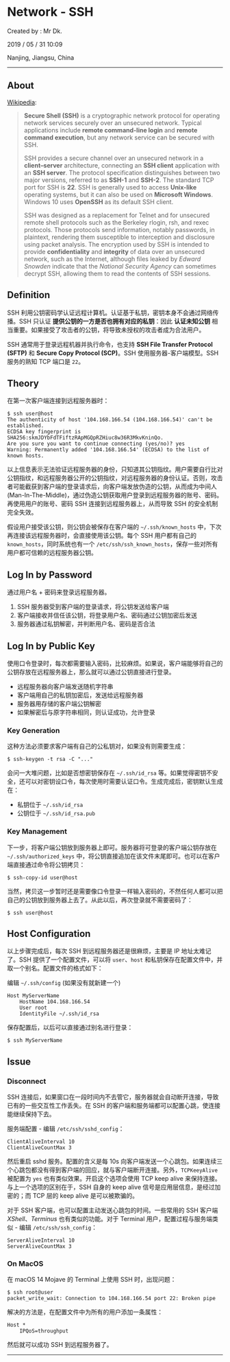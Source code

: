 # Network - SSH

Created by : Mr Dk.

2019 / 05 / 31 10:09

Nanjing, Jiangsu, China

---

## About

[Wikipedia](https://en.wikipedia.org/wiki/Secure_Shell):

>  **Secure Shell (SSH)** is a cryptographic network protocol for operating network services securely over an unsecured network. Typical applications include **remote command-line login** and **remote command execution**, but any network service can be secured with SSH.
>
> SSH provides a secure channel over an unsecured network in a **client–server** architecture, connecting an **SSH client** application with an **SSH server**. The protocol specification distinguishes between two major versions, referred to as **SSH-1** and **SSH-2**. The standard TCP port for SSH is **22**. SSH is generally used to access **Unix-like** operating systems, but it can also be used on **Microsoft Windows**. Windows 10 uses **OpenSSH** as its default SSH client.
>
> SSH was designed as a replacement for Telnet and for unsecured remote shell protocols such as the Berkeley rlogin, rsh, and rexec protocols. Those protocols send information, notably passwords, in plaintext, rendering them susceptible to interception and disclosure using packet analysis. The encryption used by SSH is intended to provide **confidentiality** and **integrity** of data over an unsecured network, such as the Internet, although files leaked by *Edward Snowden* indicate that the *National Security Agency* can sometimes decrypt SSH, allowing them to read the contents of SSH sessions.

## Definition

SSH 利用公钥密码学认证远程计算机。认证基于私钥，密钥本身不会通过网络传播。SSH 只认证 **提供公钥的一方是否也拥有对应的私钥**：因此 **认证未知公钥** 相当重要。如果接受了攻击者的公钥，将导致未授权的攻击者成为合法用户。

SSH 通常用于登录远程机器并执行命令，也支持 **SSH File Transfer Protocol (SFTP)** 和 **Secure Copy Protocol (SCP)**。SSH 使用服务器-客户端模型。SSH 服务的熟知 TCP 端口是 `22`。

## Theory

在第一次客户端连接到远程服务器时：

```console
$ ssh user@host
The authenticity of host '104.168.166.54 (104.168.166.54)' can't be established.
ECDSA key fingerprint is SHA256:skmJDYbFdTFiftzRApMGQpRZHiuc8w36R3MkvKninQo.
Are you sure you want to continue connecting (yes/no)? yes
Warning: Permanently added '104.168.166.54' (ECDSA) to the list of known hosts.
```

以上信息表示无法验证远程服务器的身份，只知道其公钥指纹。用户需要自行比对公钥指纹，和远程服务器公开的公钥指纹，对远程服务器的身份认证。否则，攻击者可能截获到客户端的登录请求后，向客户端发放伪造的公钥，从而成为中间人 (Man-In-The-Middle)，通过伪造公钥获取用户登录到远程服务器的账号、密码。再使用用户的账号、密码 SSH 连接到远程服务器上，从而导致 SSH 的安全机制完全失效。

假设用户接受该公钥，则公钥会被保存在客户端的 `~/.ssh/known_hosts` 中，下次再连接该远程服务器时，会直接使用该公钥。每个 SSH 用户都有自己的 `known_hosts`，同时系统也有一个 `/etc/ssh/ssh_known_hosts`，保存一些对所有用户都可信赖的远程服务器公钥。

## Log In by Password

通过用户名 + 密码来登录远程服务器。

1. SSH 服务器受到客户端的登录请求，将公钥发送给客户端
2. 客户端接收并信任该公钥，将登录用户名、密码通过公钥加密后发送
3. 服务器通过私钥解密，并判断用户名、密码是否合法

## Log In by Public Key

使用口令登录时，每次都需要输入密码，比较麻烦。如果说，客户端能够将自己的公钥存放在远程服务器上，那么就可以通过公钥直接进行登录。

* 远程服务器向客户端发送随机字符串
* 客户端用自己的私钥加密后，发送给远程服务器
* 服务器用存储的客户端公钥解密
* 如果解密后与原字符串相同，则认证成功，允许登录

### Key Generation

这种方法必须要求客户端有自己的公私钥对，如果没有则需要生成：

```console
$ ssh-keygen -t rsa -C "..."
```

会问一大堆问题，比如是否想密钥保存在 `~/.ssh/id_rsa` 等。如果觉得密钥不安全，还可以对密钥设口令，每次使用时需要认证口令。生成完成后，密钥默认生成在：

* 私钥位于 `~/.ssh/id_rsa`
* 公钥位于 `~/.ssh/id_rsa.pub`

### Key Management

下一步，将客户端公钥放到服务器上即可。服务器将可登录的客户端公钥存放在 `~/.ssh/authorized_keys` 中，将公钥直接追加在该文件末尾即可。也可以在客户端直接通过命令将公钥拷贝：

```console
$ ssh-copy-id user@host
```

当然，拷贝这一步暂时还是需要像口令登录一样输入密码的，不然任何人都可以把自己的公钥放到服务器上去了。从此以后，再次登录就不需要密码了：

```console
$ ssh user@host
```

## Host Configuration

以上步骤完成后，每次 SSH 到远程服务器还是很麻烦，主要是 IP 地址太难记了。SSH 提供了一个配置文件，可以将 `user`、`host` 和私钥保存在配置文件中，并取一个别名。配置文件的格式如下：

编辑 `~/.ssh/config` (如果没有就新建一个)

```
Host MyServerName
    HostName 104.168.166.54
    User root
    IdentityFile ~/.ssh/id_rsa
```

保存配置后，以后可以直接通过别名进行登录：

```console
$ ssh MyServerName
```

## Issue

### Disconnect

SSH 连接后，如果窗口在一段时间内不去管它，服务器就会自动断开连接，导致已有的一些交互性工作丢失。在 SSH 的客户端和服务端都可以配置心跳，使连接能继续保持下去。

服务端配置 - 编辑 `/etc/ssh/sshd_config`：

```
ClientAliveInterval 10
ClientAliveCountMax 3
```

然后重启 sshd 服务。配置的含义是每 10s 向客户端发送一个心跳包。如果连续三个心跳包都没有得到客户端的回应，就与客户端断开连接。另外，`TCPKeeyAlive` 被配置为 `yes` 也有类似效果。开启这个选项会使用 TCP keep alive 来保持连接。与上一个选项的区别在于，SSH 自身的 keep alive 信号是应用层信息，是经过加密的；而 TCP 层的 keep alive 是可以被欺骗的。

对于 SSH 客户端，也可以配置主动发送心跳包的时间。一些常用的 SSH 客户端 *XShell*、*Terminus* 也有类似的功能。对于 Terminal 用户，配置过程与服务端类似 - 编辑 `/etc/ssh/ssh_config`：

```
ServerAliveInterval 10
ServerAliveCountMax 3
```

### On MacOS

在 macOS 14 Mojave 的 Terminal 上使用 SSH 时，出现问题：

```console
$ ssh root@user
packet_write_wait: Connection to 104.168.166.54 port 22: Broken pipe
```

解决的方法是，在配置文件中为所有的用户添加一条属性：

```
Host *
    IPQoS=throughput
```

然后就可以成功 SSH 到远程服务器了。

---

